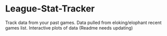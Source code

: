 League-Stat-Tracker
===================
Track data from your past games. Data pulled from eloking/elophant recent games list. 
Interactive plots of data (Readme needs updating)
